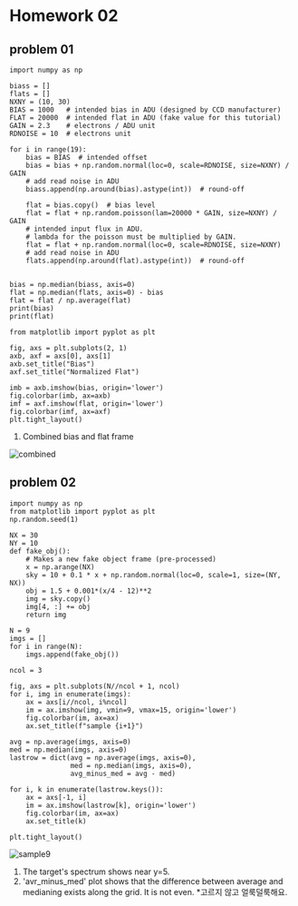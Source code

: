 Homework 02
=============

problem 01
--------------
~~~
import numpy as np

biass = []
flats = []
NXNY = (10, 30)
BIAS = 1000   # intended bias in ADU (designed by CCD manufacturer)
FLAT = 20000  # intended flat in ADU (fake value for this tutorial)
GAIN = 2.3    # electrons / ADU unit
RDNOISE = 10  # electrons unit

for i in range(19):
    bias = BIAS  # intended offset
    bias = bias + np.random.normal(loc=0, scale=RDNOISE, size=NXNY) / GAIN  
    # add read noise in ADU
    biass.append(np.around(bias).astype(int))  # round-off
    
    flat = bias.copy()  # bias level
    flat = flat + np.random.poisson(lam=20000 * GAIN, size=NXNY) / GAIN  
    # intended input flux in ADU. 
    # lambda for the poisson must be multiplied by GAIN.
    flat = flat + np.random.normal(loc=0, scale=RDNOISE, size=NXNY)
    # add read noise in ADU
    flats.append(np.around(flat).astype(int))  # round-off
    
    
bias = np.median(biass, axis=0)
flat = np.median(flats, axis=0) - bias
flat = flat / np.average(flat)
print(bias)
print(flat)

from matplotlib import pyplot as plt

fig, axs = plt.subplots(2, 1)
axb, axf = axs[0], axs[1]
axb.set_title("Bias")
axf.set_title("Normalized Flat")

imb = axb.imshow(bias, origin='lower')
fig.colorbar(imb, ax=axb)
imf = axf.imshow(flat, origin='lower')
fig.colorbar(imf, ax=axf)
plt.tight_layout()
~~~

1. Combined bias and flat frame

![combined](https://user-images.githubusercontent.com/38090151/47615517-150ece00-daf3-11e8-914e-afe38b9e6741.png)


problem 02
--------------------
~~~
import numpy as np
from matplotlib import pyplot as plt
np.random.seed(1)

NX = 30
NY = 10
def fake_obj():
    # Makes a new fake object frame (pre-processed)
    x = np.arange(NX)
    sky = 10 + 0.1 * x + np.random.normal(loc=0, scale=1, size=(NY, NX))
    obj = 1.5 + 0.001*(x/4 - 12)**2
    img = sky.copy()
    img[4, :] += obj
    return img

N = 9
imgs = []
for i in range(N):
    imgs.append(fake_obj())

ncol = 3

fig, axs = plt.subplots(N//ncol + 1, ncol)
for i, img in enumerate(imgs):
    ax = axs[i//ncol, i%ncol]
    im = ax.imshow(img, vmin=9, vmax=15, origin='lower')
    fig.colorbar(im, ax=ax)
    ax.set_title(f"sample {i+1}")

avg = np.average(imgs, axis=0)
med = np.median(imgs, axis=0)
lastrow = dict(avg = np.average(imgs, axis=0),
               med = np.median(imgs, axis=0),
               avg_minus_med = avg - med)

for i, k in enumerate(lastrow.keys()):
    ax = axs[-1, i]
    im = ax.imshow(lastrow[k], origin='lower')
    fig.colorbar(im, ax=ax)
    ax.set_title(k)

plt.tight_layout()
~~~

![sample9](https://user-images.githubusercontent.com/38090151/47615525-366fba00-daf3-11e8-97b2-786719df1a50.png)

1. The target's spectrum shows near y=5.
2. 'avr_minus_med' plot shows that the difference between average and medianing exists along the grid. It is not even. 
*고르지 않고 얼룩덜룩해요.

